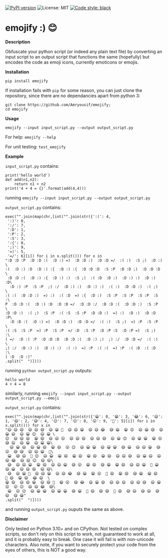 [![PyPI version](https://badge.fury.io/py/emojify.svg)](https://badge.fury.io/py/emojify)
![License: MIT](https://img.shields.io/badge/License-MIT-blue.svg)
[![Code style: black](https://img.shields.io/badge/code%20style-black-000000.svg)](https://github.com/psf/black)
# emojify :) 😊

**Description**

Obfuscate your python script (or indeed any plain text file) by converting an input script to an output script that functions the same (hopefully) but encodes the code as emoji icons, currently emoticons or emojis.

**Installation**

`pip install emojify`

If installation fails with `pip` for some reason, you can just clone the repository, since there are no dependancies apart from python 3:
```
git clone https://github.com/Amryousif/emojify;
cd emojify
```

**Usage**

`emojify --input input_script.py --output output_script.py`

For help:
`emojify --help`

For unit testing:
`test_emojify`

**Example**

`input_script.py` contains:

    print('hello world')
    def add(n1,n2):
        return n1 + n2
    print('4 + 4 = {}'.format(add(4,4)))

running `emojify --input input_script.py --output output_script.py`

`output_script.py` contains:

    exec("".join(map(chr,[int("".join(str({':(': 4,
     ':)': 0,
     ':/': 7,
     ':D': 1,
     ':P': 2,
     ':S': 3,
     ':{': 8,
     ';)': 9,
     '=)': 5,
     '=/': 6}[i]) for i in x.split())) for x in
    ":D :D :P  :D :D :(  :D :) =)  :D :D :)  :D :D =/  :( :)  :S ;)  :D :) \
    :(  :D :) :D  :D :) :{  :D :) :{  :D :D :D  :S :P  :D :D ;)  :D :D :D \
     :D :D :(  :D :) :{  :D :) :)  :S ;)  :( :D  :D :)  :D :) :)  :D :) :D\
      :D :) :P  :S :P  ;) :/  :D :) :)  :D :) :)  :( :)  :D :D :)  :( ;)  \
    :( :(  :D :D :)  =) :)  :( :D  =) :{  :D :)  :S :P  :S :P  :S :P  :S :\
    P  :D :D :(  :D :) :D  :D :D =/  :D :D :/  :D :D :(  :D :D :)  :S :P  \
    :D :D :)  :( ;)  :S :P  :( :S  :S :P  :D :D :)  =) :)  :D :)  :D :D :P\
      :D :D :(  :D :) =)  :D :D :)  :D :D =/  :( :)  :S ;)  =) :P  :S :P  \
    :( :S  :S :P  =) :P  :S :P  =/ :D  :S :P  :D :P :S  :D :P =)  :S ;)  :\
    ( =/  :D :) :P  :D :D :D  :D :D :(  :D :) ;)  ;) :/  :D :D =/  :( :)  \
    ;) :/  :D :) :)  :D :) :)  :( :)  =) :P  :( :(  =) :P  :( :D  :( :D  :\
    ( :D  :D :)"
    .split("  ")])))

running `python output_script.py` outputs:

    hello world
    4 + 4 = 8

similarly, running `emojify --input input_script.py --output output_script.py --emoji`

`output_script.py` contains:

    exec("".join(map(chr,[int("".join(str({'😀': 0, '😁': 3, '😂': 6, '😃': 1, '😄': 2, '😅': 4, '😉': 7, '😊': 8, '😛': 9, '🤣': 5}[i]) for i in x.split())) for x in
    "😃 😃 😄  😃 😃 😅  😃 😀 🤣  😃 😃 😀  😃 😃 😂  😅 😀  😁 😛  😃 😀 😅  😃 😀 😃  😃 😀 😊  😃 😀 \
    😊  😃 😃 😃  😁 😄  😃 😃 😛  😃 😃 😃  😃 😃 😅  😃 😀 😊  😃 😀 😀  😁 😛  😅 😃  😃 😀  😃 😀 😀\
      😃 😀 😃  😃 😀 😄  😁 😄  😛 😉  😃 😀 😀  😃 😀 😀  😅 😀  😃 😃 😀  😅 😛  😅 😅  😃 😃 😀  🤣\
     😀  😅 😃  🤣 😊  😃 😀  😁 😄  😁 😄  😁 😄  😁 😄  😃 😃 😅  😃 😀 😃  😃 😃 😂  😃 😃 😉  😃 😃\
     😅  😃 😃 😀  😁 😄  😃 😃 😀  😅 😛  😁 😄  😅 😁  😁 😄  😃 😃 😀  🤣 😀  😃 😀  😃 😃 😄  😃 😃\
     😅  😃 😀 🤣  😃 😃 😀  😃 😃 😂  😅 😀  😁 😛  🤣 😄  😁 😄  😅 😁  😁 😄  🤣 😄  😁 😄  😂 😃  \
    😁 😄  😃 😄 😁  😃 😄 🤣  😁 😛  😅 😂  😃 😀 😄  😃 😃 😃  😃 😃 😅  😃 😀 😛  😛 😉  😃 😃 😂  😅\
     😀  😛 😉  😃 😀 😀  😃 😀 😀  😅 😀  🤣 😄  😅 😅  🤣 😄  😅 😃  😅 😃  😅 😃  😃 😀"
    .split("  ")])))

and running `output_script.py` ouputs the same as above.

**Disclaimer**

Only tested on Python 3.10+ and on CPython. Not tested on complex scripts, so don't rely on this script to work, not guaranteed to work at all, and it is probably easy to break. One case it will fail is with non-unicode characters. Also note, if you want to securely protect your code from the eyes of others, this is NOT a good way.
